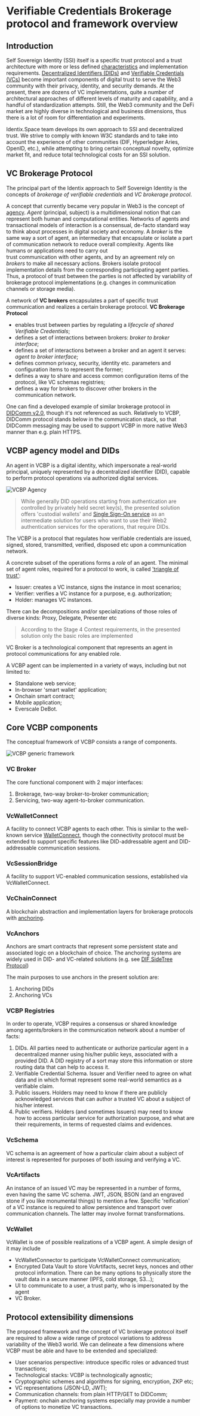 # Verifiable Credentials Brokerage protocol and framework overview

## Introduction

Self Sovereign Identity (SSI) itself is a specific trust protocol and a trust architecture with more or less defined [characteristics]()
and implementation requirements. [Decentralized Identifiers (DIDs)](https://www.w3.org/TR/did-core/) and [Verifiable Credentials (VCs)](https://www.w3.org/TR/vc-data-model/) 
become important components of digital trust to serve the Web3 community with their privacy, identity, and security demands. At the present, there are dozens of VC implementations, quite a number 
of architectural approaches of different levels of maturity and capability, and a handful of standardization attempts. 
Still, the Web3 community and the DeFi market are highly diverse in technological and business dimensions, 
thus there is a lot of room for differentiation and experiments. 

Identix.Space team develops its own approach to SSI and decentralized trust. We strive to comply with known W3C standards
and to take into account the experience of other communities (DIF, Hyperledger Aries, OpenID, etc.), while attempting 
to bring certain conceptual novelty, optimize market fit, and reduce total technological costs for an SSI solution.

## VC Brokerage Protocol

The principal part of the Identix approach to Self Sovereign Identity is the concepts 
of *brokerage of verifiable credentials* and *VC brokerage protocol*.

A concept that currently became very popular in Web3 is the concept of [agency](). *Agent* (principal, subject) 
is a multidimensional notion that can represent both human and computational entities. 
Networks of agents and transactional models of interaction 
is a consensual, de-facto standard way to think about processes in digital society and economy. 
A *broker* is the same way a sort of agent, an intermediary that encapsulate or isolate a part of communication network 
to reduce overall complexity. Agents like humans or applications need to carry out  
trust communication with other agents, and by an agreement rely on *brokers* to make all necessary actions. 
Brokers isolate protocol implementation details from the corresponding participating agent parties. 
Thus, a protocol of trust between the parties is not affected by variability of brokerage protocol implementations 
(e.g. changes in communication channels or storage media).

A network of **VC brokers** encapsulates a part of specific trust communication and realizes a certain 
brokerage protocol. **VC Brokerage Protocol**
- enables trust between parties by regulating a *lifecycle of shared Verifiable Credentials*;
- defines a set of interactions between brokers: *broker to broker interface*;
- defines a set of interactions between a broker and an agent it serves: *agent to broker interface*;
- defines common privacy, security, identity etc. parameters and configuration items to represent the former;
- defines a way to share and access common configuration items of the protocol, like VC schemas registries;
- defines a way for brokers to discover other brokers in the communication network.

One can find a developed example of similar brokerage protocol in  
[DIDComm v2.0](https://identity.foundation/didcomm-messaging/spec/#discover-features-protocol-20), 
though it's not referenced as such. 
Relatively to VCBP, DIDComm protocol stands below in the communication stack, so that DIDComm messaging may be used 
to support VCBP in more native Web3 manner than e.g. plain HTTPS.

## VCBP agency model and DIDs

An agent in VCBP is a digital identity, which impersonate a real-world principal, uniquely represented 
by a decentralized identifier (DID), capable to perform protocol operations via authorized digital services.

![VCBP Agency](vcbp-agency.png)

> While generally DID operations starting from authentication are controlled by privately held secret key(s),
> the presented solution offers 'custodial wallets' and [Single Sign-On service]() as an intermediate solution 
> for users who want to use their Web2 authentication services for the operations, that require DIDs.

The VCBP is a protocol that regulates how verifiable credentials are issued, signed, stored, transmitted, 
verified, disposed etc upon a communication network.

A concrete subset of the operations forms 
a *role* of an agent. The minimal set of agent roles, required for a protocol to work, is called 
['triangle of trust'](https://www.evernym.com/blog/gentle-introduction-verifiable-credentials/):
- Issuer: creates a VC instance, signs the instance in most scenarios;
- Verifier: verifies a VC instance for a purpose, e.g. authorization;
- Holder: manages VC instances.

There can be decompositions and/or specializations of those roles of diverse kinds: Proxy, Delegate, Presenter etc

> According to the Stage 4 Contest requirements, in the presented solution only the basic roles are implemented

VC Broker is a technological component that represents an agent in protocol communications for any enabled role.

A VCBP agent can be implemented in a variety of ways, including but not limited to:
- Standalone web service;
- In-browser 'smart wallet' application;
- Onchain smart contract;
- Mobile application;
- Everscale DeBot.

## Core VCBP components

The conceptual framework of VCBP consists a range of components.

![VCBP generic framework](vc-brokerage-framework.png)

### VC Broker
The core functional component with 2 major interfaces:
1. Brokerage, two-way broker-to-broker communication;
2. Servicing, two-way agent-to-broker communication.

### VcWalletConnect
A facility to connect VCBP agents to each other. This is similar to the well-known service [WalletConnect](), 
though the connectivity protocol must be extended to support specific features like DID-addressable agent 
and DID-addressable communication sessions.

### VcSessionBridge
A facility to support VC-enabled communication sessions, established via VcWalletConnect.

### VcChainConnect
A blockchain abstraction and implementation layers for brokerage protocols with [anchoring]().

### VcAnchors
Anchors are smart contracts that represent some persistent state and associated logic on a blockchain of choice.
The anchoring systems are widely used in DID- and VC-related solutions 
(e.g. see [DIF SideTree Protocol](https://identity.foundation/sidetree/spec/))

The main purposes to use anchors in the present solution are:
1. Anchoring DIDs
2. Anchoring VCs

### VCBP Registries
In order to operate, VCBP requires a consensus or shared knowledge among agents/brokers in the communication network 
about a number of facts:
1. DIDs. All parties need to authenticate or authorize particular agent in a decentralized manner 
using his/her public keys, associated with a provided DID. A DID registry of a sort may store this information 
or store routing data that can help to access it.
2. Verifiable Credential Schema. Issuer and Verifier need to agree on what data and in which format represent some real-world semantics as a verifiable claim.
3. Public issuers. Holders may need to know if there are publicly acknowledged services that can author 
a trusted VC about a subject of his/her interest.
4. Public verifiers. Holders (and sometimes Issuers) may need to know how to access particular service 
for authorization purpose, and what are their requirements, in terms of requested claims and evidences.

### VcSchema
VC schema is an agreement of how a particular claim about a subject of interest is represented 
for purposes of both issuing and verifying a VC.

### VcArtifacts
An instance of an issued VC may be represented in a number of forms, even having the same VC schema. JWT, JSON, BSON
(and an engraved stone if you like monumental things) to mention a few. Specific 'reification' of a VC instance 
is required to allow persistence and transport over communication channels. The latter may involve format transformations.

### VcWallet
VcWallet is one of possible realizations of a VCBP agent. A simple design of it may include
- VcWalletConnector to participate VcWalletConnect communication;
- Encrypted Data Vault to store VcArtifacts, secret keys, nonces and other protocol information. 
There can be many options to physically store the vault data in a secure manner (IPFS, cold storage, S3...);
- UI to communicate to a user, a trust party, who is impersonated by the agent
- VC Broker.

## Protocol extensibility dimensions

The proposed framework and the concept of VC brokerage protocol itself are required to allow a wide range 
of protocol variations to address variability of the Web3 world. We can delineate a few dimensions where VCBP
must be able and have to be extended and specialized:
- User scenarios perspective: introduce specific roles or advanced trust transactions;
- Technological stacks: VCBP is technologically agnostic;
- Cryptographic schemes and algorithms for signing, encryption, ZKP etc;
- VC representations (JSON-LD, JWT);
- Communication channels: from plain HTTP/GET to DIDComm;
- Payment: onchain anchoring systems especially may provide a number of options to monetize VC transactions.